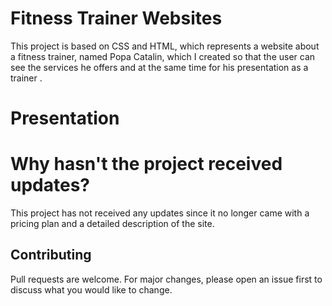 
# Fitness Trainer Websites
This project is based on CSS and HTML, which represents a website about a fitness trainer, named Popa Catalin, which I created so that the user can see the services he offers and at the same time for his presentation as a trainer .

# Presentation


# Why hasn't the project received updates?
This project has not received any updates since it no longer came with a pricing plan and a detailed description of the site.

## Contributing
Pull requests are welcome. For major changes, please open an issue first to discuss what you would like to change.

